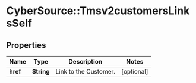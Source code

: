 # CyberSource::Tmsv2customersLinksSelf

## Properties
Name | Type | Description | Notes
------------ | ------------- | ------------- | -------------
**href** | **String** | Link to the Customer.  | [optional] 


